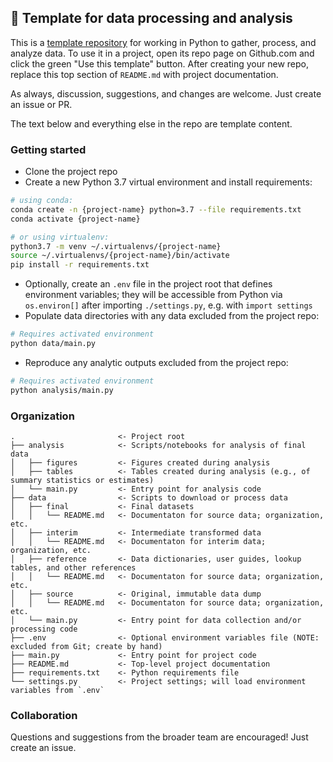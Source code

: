 ## 🧶 Template for data processing and analysis

This is a [template repository](https://github.blog/2019-06-06-generate-new-repositories-with-repository-templates) for working in Python to gather, process, and analyze data.
To use it in a project, open its repo page on Github.com and click the green "Use this template" button.
After creating your new repo, replace this top section of `README.md` with project documentation.

As always, discussion, suggestions, and changes are welcome. Just create an issue or PR.

The text below and everything else in the repo are template content.

### Getting started

- Clone the project repo
- Create a new Python 3.7 virtual environment and install requirements:

```bash
# using conda:
conda create -n {project-name} python=3.7 --file requirements.txt
conda activate {project-name}

# or using virtualenv:
python3.7 -m venv ~/.virtualenvs/{project-name}
source ~/.virtualenvs/{project-name}/bin/activate
pip install -r requirements.txt
```

- Optionally, create an `.env` file in the project root that defines environment variables; they will be accessible from Python via `os.environ[]` after importing `./settings.py`, e.g. with `import settings`  
- Populate data directories with any data excluded from the project repo:

```bash
# Requires activated environment
python data/main.py
```

- Reproduce any analytic outputs excluded from the project repo:

```bash
# Requires activated environment
python analysis/main.py
```

### Organization

```
.                       <- Project root
├── analysis            <- Scripts/notebooks for analysis of final data
│   ├── figures         <- Figures created during analysis 
│   ├── tables          <- Tables created during analysis (e.g., of summary statistics or estimates)
│   └── main.py         <- Entry point for analysis code
├── data                <- Scripts to download or process data
│   ├── final           <- Final datasets
│   │   └── README.md   <- Documentaton for source data; organization, etc.
│   ├── interim         <- Intermediate transformed data
│   │   └── README.md   <- Documentaton for interim data; organization, etc.
│   ├── reference       <- Data dictionaries, user guides, lookup tables, and other references
│   │   └── README.md   <- Documentaton for source data; organization, etc.
│   ├── source          <- Original, immutable data dump
│   │   └── README.md   <- Documentaton for source data; organization, etc.
│   └── main.py         <- Entry point for data collection and/or processing code
├── .env                <- Optional environment variables file (NOTE: excluded from Git; create by hand)
├── main.py             <- Entry point for project code
├── README.md           <- Top-level project documentation
├── requirements.txt    <- Python requirements file
└── settings.py         <- Project settings; will load environment variables from `.env`
```

### Collaboration

Questions and suggestions from the broader team are encouraged! Just create an issue.

